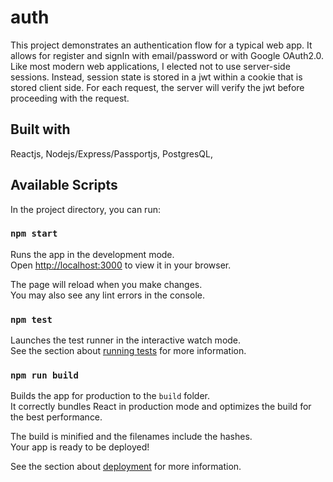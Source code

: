 # auth
This project demonstrates an authentication flow for a typical web app. It allows for register and signIn with email/password or with Google OAuth2.0. Like most modern web applications, I elected not to use server-side sessions. Instead, session state is stored in a jwt within a cookie that is stored client side. For each request, the server will verify the jwt before proceeding with the request.

## Built with
Reactjs,
Nodejs/Express/Passportjs,
PostgresQL,

## Available Scripts

In the project directory, you can run:

### `npm start`

Runs the app in the development mode.\
Open [http://localhost:3000](http://localhost:3000) to view it in your browser.

The page will reload when you make changes.\
You may also see any lint errors in the console.

### `npm test`

Launches the test runner in the interactive watch mode.\
See the section about [running tests](https://facebook.github.io/create-react-app/docs/running-tests) for more information.

### `npm run build`

Builds the app for production to the `build` folder.\
It correctly bundles React in production mode and optimizes the build for the best performance.

The build is minified and the filenames include the hashes.\
Your app is ready to be deployed!

See the section about [deployment](https://facebook.github.io/create-react-app/docs/deployment) for more information.
